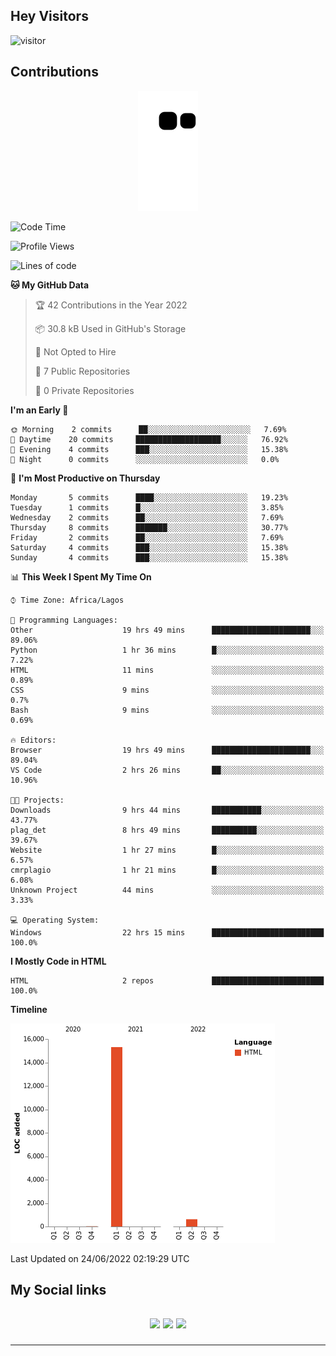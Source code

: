 ## Hey Visitors
![visitor](https://profile-counter.glitch.me/akum2/count.svg)

## Contributions
<p align="center">
  <img src="https://raw.githubusercontent.com/akum2/akum2/output/github-contribution-grid-snake.svg" />
</p>

<!--START_SECTION:waka-->
![Code Time](http://img.shields.io/badge/Code%20Time-30%20hrs%2014%20mins-blue)

![Profile Views](http://img.shields.io/badge/Profile%20Views-78-blue)

![Lines of code](https://img.shields.io/badge/From%20Hello%20World%20I%27ve%20Written-16%20Thousand%20lines%20of%20code-blue)

**🐱 My GitHub Data** 

> 🏆 42 Contributions in the Year 2022
 > 
> 📦 30.8 kB Used in GitHub's Storage 
 > 
> 🚫 Not Opted to Hire
 > 
> 📜 7 Public Repositories 
 > 
> 🔑 0 Private Repositories  
 > 
**I'm an Early 🐤** 

```text
🌞 Morning    2 commits      ██░░░░░░░░░░░░░░░░░░░░░░░   7.69% 
🌆 Daytime    20 commits     ███████████████████░░░░░░   76.92% 
🌃 Evening    4 commits      ███░░░░░░░░░░░░░░░░░░░░░░   15.38% 
🌙 Night      0 commits      ░░░░░░░░░░░░░░░░░░░░░░░░░   0.0%

```
📅 **I'm Most Productive on Thursday** 

```text
Monday       5 commits      ████░░░░░░░░░░░░░░░░░░░░░   19.23% 
Tuesday      1 commits      █░░░░░░░░░░░░░░░░░░░░░░░░   3.85% 
Wednesday    2 commits      ██░░░░░░░░░░░░░░░░░░░░░░░   7.69% 
Thursday     8 commits      ███████░░░░░░░░░░░░░░░░░░   30.77% 
Friday       2 commits      ██░░░░░░░░░░░░░░░░░░░░░░░   7.69% 
Saturday     4 commits      ███░░░░░░░░░░░░░░░░░░░░░░   15.38% 
Sunday       4 commits      ███░░░░░░░░░░░░░░░░░░░░░░   15.38%

```


📊 **This Week I Spent My Time On** 

```text
⌚︎ Time Zone: Africa/Lagos

💬 Programming Languages: 
Other                    19 hrs 49 mins      ██████████████████████░░░   89.06% 
Python                   1 hr 36 mins        █░░░░░░░░░░░░░░░░░░░░░░░░   7.22% 
HTML                     11 mins             ░░░░░░░░░░░░░░░░░░░░░░░░░   0.89% 
CSS                      9 mins              ░░░░░░░░░░░░░░░░░░░░░░░░░   0.7% 
Bash                     9 mins              ░░░░░░░░░░░░░░░░░░░░░░░░░   0.69%

🔥 Editors: 
Browser                  19 hrs 49 mins      ██████████████████████░░░   89.04% 
VS Code                  2 hrs 26 mins       ██░░░░░░░░░░░░░░░░░░░░░░░   10.96%

🐱‍💻 Projects: 
Downloads                9 hrs 44 mins       ███████████░░░░░░░░░░░░░░   43.77% 
plag_det                 8 hrs 49 mins       ██████████░░░░░░░░░░░░░░░   39.67% 
Website                  1 hr 27 mins        █░░░░░░░░░░░░░░░░░░░░░░░░   6.57% 
cmrplagio                1 hr 21 mins        █░░░░░░░░░░░░░░░░░░░░░░░░   6.08% 
Unknown Project          44 mins             ░░░░░░░░░░░░░░░░░░░░░░░░░   3.33%

💻 Operating System: 
Windows                  22 hrs 15 mins      █████████████████████████   100.0%

```

**I Mostly Code in HTML** 

```text
HTML                     2 repos             █████████████████████████   100.0%

```


**Timeline**

![Chart not found](https://raw.githubusercontent.com/akum2/akum2/main/charts/bar_graph.png) 


 Last Updated on 24/06/2022 02:19:29 UTC
<!--END_SECTION:waka-->

<h2>My Social links <h2>
<p align="center">
  <a href="https://twitter.com/Okobiona"><img src="https://img.shields.io/badge/twitter-%231DA1F2.svg?style=for-the-badge&logo=Twitter&logoColor=white"></a>
  <a href="https://www.linkedin.com/in/okobi-neris-akum-681bb4199"><img src="https://img.shields.io/badge/linkedin-%230077B5.svg?style=for-the-badge&logo=linkedin&logoColor=white"></a>
  <a href="https://instagram.com/Okobiona"><img src="https://img.shields.io/badge/instagram-%23E4405F.svg?style=for-the-badge&logo=Instagram&logoColor=white"></a>
</p>
<hr>
